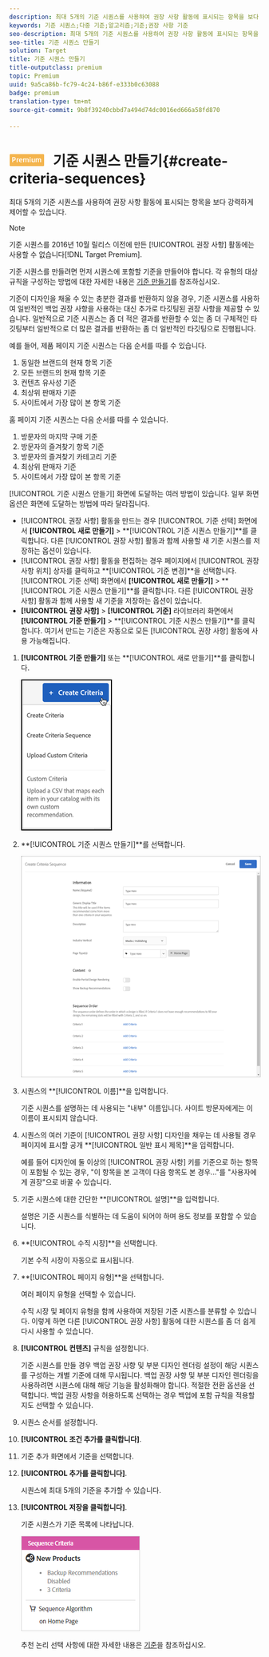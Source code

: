 ```yaml
---
description: 최대 5개의 기준 시퀀스를 사용하여 권장 사항 활동에 표시되는 항목을 보다 강력하게 제어할 수 있습니다.
keywords: 기준 시퀀스;다중 기준;알고리즘;기준;권장 사항 기준
seo-description: 최대 5개의 기준 시퀀스를 사용하여 권장 사항 활동에 표시되는 항목을 보다 강력하게 제어할 수 있습니다.
seo-title: 기준 시퀀스 만들기
solution: Target
title: 기준 시퀀스 만들기
title-outputclass: premium
topic: Premium
uuid: 9a5ca86b-fc79-4c24-b86f-e333b0c63088
badge: premium
translation-type: tm+mt
source-git-commit: 9b8f39240cbbd7a494d74dc0016ed666a58fd870

---
```



# ![PREMIUM](/help/assets/premium.png) 기준 시퀀스 만들기{#create-criteria-sequences}

최대 5개의 기준 시퀀스를 사용하여 권장 사항 활동에 표시되는 항목을 보다 강력하게 제어할 수 있습니다.

>[!NOTE]
>
>기준 시퀀스를 2016년 10월 릴리스 이전에 만든 [!UICONTROL 권장 사항] 활동에는 사용할 수 없습니다[!DNL Target Premium].

기준 시퀀스를 만들려면 먼저 시퀀스에 포함할 기준을 만들어야 합니다. 각 유형의 대상 규칙을 구성하는 방법에 대한 자세한 내용은 [기준 만들기](../../c-recommendations/c-algorithms/create-new-algorithm.md#task_8A9CB465F28D44899F69F38AD27352FE)를 참조하십시오.

기준이 디자인을 채울 수 있는 충분한 결과를 반환하지 않을 경우, 기준 시퀀스를 사용하여 일반적인 백업 권장 사항을 사용하는 대신 추가로 타깃팅된 권장 사항을 제공할 수 있습니다. 일반적으로 기준 시퀀스는 좀 더 적은 결과를 반환할 수 있는 좀 더 구체적인 타깃팅부터 일반적으로 더 많은 결과를 반환하는 좀 더 일반적인 타깃팅으로 진행됩니다.

예를 들어, 제품 페이지 기준 시퀀스는 다음 순서를 따를 수 있습니다.

1. 동일한 브랜드의 현재 항목 기준
1. 모든 브랜드의 현재 항목 기준
1. 컨텐츠 유사성 기준
1. 최상위 판매자 기준
1. 사이트에서 가장 많이 본 항목 기준

홈 페이지 기준 시퀀스는 다음 순서를 따를 수 있습니다.

1. 방문자의 마지막 구매 기준
1. 방문자의 즐겨찾기 항목 기준
1. 방문자의 즐겨찾기 카테고리 기준
1. 최상위 판매자 기준
1. 사이트에서 가장 많이 본 항목 기준

[!UICONTROL 기준 시퀀스 만들기] 화면에 도달하는 여러 방법이 있습니다. 일부 화면 옵션은 화면에 도달하는 방법에 따라 달라집니다.

* [!UICONTROL 권장 사항] 활동을 만드는 경우 [!UICONTROL 기준 선택] 화면에서 **[!UICONTROL 새로 만들기]** &gt; **[!UICONTROL 기준 시퀀스 만들기]**를 클릭합니다. 다른 [!UICONTROL 권장 사항] 활동과 함께 사용할 새 기준 시퀀스를 저장하는 옵션이 있습니다.
* [!UICONTROL 권장 사항] 활동을 편집하는 경우 페이지에서 [!UICONTROL 권장 사항 위치] 상자를 클릭하고 **[!UICONTROL 기준 변경]**을 선택합니다. [!UICONTROL 기준 선택] 화면에서 **[!UICONTROL 새로 만들기]** &gt; **[!UICONTROL 기준 시퀀스 만들기]**를 클릭합니다. 다른 [!UICONTROL 권장 사항] 활동과 함께 사용할 새 기준을 저장하는 옵션이 있습니다.
* **[!UICONTROL 권장 사항]** &gt; **[!UICONTROL 기준]** 라이브러리 화면에서 **[!UICONTROL 기준 만들기]** &gt; **[!UICONTROL 기준 시퀀스 만들기]**를 클릭합니다. 여기서 만드는 기준은 자동으로 모든 [!UICONTROL 권장 사항] 활동에 사용 가능해집니다.

1. **[!UICONTROL 기준 만들기]** 또는 **[!UICONTROL 새로 만들기]**를 클릭합니다.

   ![새 기준 만들기](/help/c-recommendations/c-algorithms/assets/button_CreateCriteria_new.png)

1. **[!UICONTROL 기준 시퀀스 만들기]**를 선택합니다.

   ![](assets/CreateCriteriaSequence.png)

1. 시퀀스의 **[!UICONTROL 이름]**을 입력합니다.

   기준 시퀀스를 설명하는 데 사용되는 &quot;내부&quot; 이름입니다. 사이트 방문자에게는 이 이름이 표시되지 않습니다.
1. 시퀀스의 여러 기준이 [!UICONTROL 권장 사항] 디자인을 채우는 데 사용될 경우 페이지에 표시할 공개 **[!UICONTROL 일반 표시 제목]**을 입력합니다.

   예를 들어 디자인에 둘 이상의 [!UICONTROL 권장 사항] 키를 기준으로 하는 항목이 포함될 수 있는 경우, &quot;이 항목을 본 고객이 다음 항목도 본 경우...&quot;를 &quot;사용자에게 권장&quot;으로 바꿀 수 있습니다.
1. 기준 시퀀스에 대한 간단한 **[!UICONTROL 설명]**을 입력합니다.

   설명은 기준 시퀀스를 식별하는 데 도움이 되어야 하며 용도 정보를 포함할 수 있습니다.
1. **[!UICONTROL 수직 시장]**을 선택합니다.

   기본 수직 시장이 자동으로 표시됩니다.
1. **[!UICONTROL 페이지 유형]**을 선택합니다.

   여러 페이지 유형을 선택할 수 있습니다.

   수직 시장 및 페이지 유형을 함께 사용하여 저장된 기준 시퀀스를 분류할 수 있습니다. 이렇게 하면 다른 [!UICONTROL 권장 사항] 활동에 대한 시퀀스를 좀 더 쉽게 다시 사용할 수 있습니다.
1. **[!UICONTROL 컨텐츠]** 규칙을 설정합니다.

   기준 시퀀스를 만들 경우 백업 권장 사항 및 부분 디자인 렌더링 설정이 해당 시퀀스를 구성하는 개별 기준에 대해 무시됩니다. 백업 권장 사항 및 부분 디자인 렌더링을 사용하려면 시퀀스에 대해 해당 기능을 활성화해야 합니다. 적절한 전환 옵션을 선택합니다. 백업 권장 사항을 허용하도록 선택하는 경우 백업에 포함 규칙을 적용할지도 선택할 수 있습니다.
1. 시퀀스 순서를 설정합니다.

1. **[!UICONTROL 조건 추가를 클릭합니다]**.
1. 기준 추가 화면에서 기준을 선택합니다.
1. **[!UICONTROL 추가를 클릭합니다]**.

   시퀀스에 최대 5개의 기준을 추가할 수 있습니다.
1. **[!UICONTROL 저장을 클릭합니다]**.

   기준 시퀀스가 기준 목록에 나타납니다.

   ![](assets/CriteriaSequenceCard.png)

   추천 논리 선택 사항에 대한 자세한 내용은 [기준](../../c-recommendations/c-algorithms/algorithms.md#concept_4BD01DC437F543C0A13621C93A302750)을 참조하십시오.
